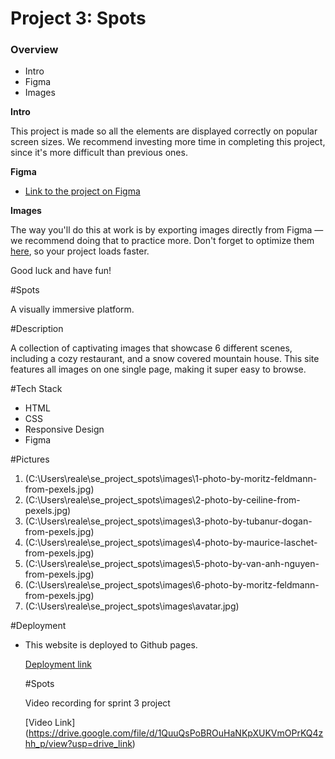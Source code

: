 # Project 3: Spots

### Overview

- Intro
- Figma
- Images

**Intro**

This project is made so all the elements are displayed correctly on popular screen sizes. We recommend investing more time in completing this project, since it's more difficult than previous ones.

**Figma**

- [Link to the project on Figma](https://www.figma.com/file/BBNm2bC3lj8QQMHlnqRsga/Sprint-3-Project-%E2%80%94-Spots?type=design&node-id=2%3A60&mode=design&t=afgNFybdorZO6cQo-1)

**Images**

The way you'll do this at work is by exporting images directly from Figma — we recommend doing that to practice more. Don't forget to optimize them [here](https://tinypng.com/), so your project loads faster.

Good luck and have fun!

#Spots

A visually immersive platform.

#Description

A collection of captivating images that showcase 6 different scenes, including a cozy restaurant, and a snow covered mountain house. This site features all images on one single page, making it super easy to browse.

#Tech Stack

- HTML
- CSS
- Responsive Design
- Figma

#Pictures

1. (C:\Users\reale\se_project_spots\images\1-photo-by-moritz-feldmann-from-pexels.jpg)
2. (C:\Users\reale\se_project_spots\images\2-photo-by-ceiline-from-pexels.jpg)
3. (C:\Users\reale\se_project_spots\images\3-photo-by-tubanur-dogan-from-pexels.jpg)
4. (C:\Users\reale\se_project_spots\images\4-photo-by-maurice-laschet-from-pexels.jpg)
5. (C:\Users\reale\se_project_spots\images\5-photo-by-van-anh-nguyen-from-pexels.jpg)
6. (C:\Users\reale\se_project_spots\images\6-photo-by-moritz-feldmann-from-pexels.jpg)
7. (C:\Users\reale\se_project_spots\images\avatar.jpg)

#Deployment

- This website is deployed to Github pages.

  [Deployment link](https://latika2121.github.io/se_project_spots/)

  #Spots

  Video recording for sprint 3 project

  [Video Link] (https://drive.google.com/file/d/1QuuQsPoBROuHaNKpXUKVmOPrKQ4zhh_p/view?usp=drive_link)
